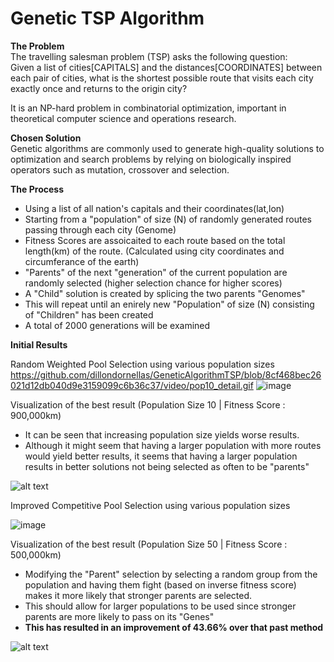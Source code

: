 # Genetic TSP Algorithm

**The Problem**  
The travelling salesman problem (TSP) asks the following question:  
Given a list of cities[CAPITALS] and the distances[COORDINATES] between each pair of cities, what is the shortest possible route that visits each city exactly once and returns to the origin city?  

It is an NP-hard problem in combinatorial optimization, important in theoretical computer science and operations research.  

**Chosen Solution**  
Genetic algorithms are commonly used to generate high-quality solutions to optimization and search problems by relying on biologically inspired operators such as mutation, crossover and selection.

**The Process**  
- Using a list of all nation's capitals and their coordinates(lat,lon)  
- Starting from a "population" of size (N) of randomly generated routes passing through each city (Genome)  
- Fitness Scores are assoicaited to each route based on the total length(km) of the route. (Calculated using city coordinates and circumferance of the earth)  
- "Parents" of the next "generation" of the current population are randomly selected (higher selection chance for higher scores)  
- A "Child" solution is created by splicing the two parents "Genomes"  
- This will repeat until an enirely new "Population" of size (N) consisting of "Children" has been created
- A total of 2000 generations will be examined

**Initial Results** 

Random Weighted Pool Selection using various population sizes
https://github.com/dillondornellas/GeneticAlgorithmTSP/blob/8cf468bec26021d12db040d9e3159099c6b36c37/video/pop10_detail.gif
![image](https://user-images.githubusercontent.com/59612532/128558027-7501d013-563d-4a76-933c-ccd1c96e187c.png)

Visualization of the best result (Population Size 10 | Fitness Score : 900,000km) 
- It can be seen that increasing population size yields worse results.
- Although it might seem that having a larger population with more routes would yield better results, it seems that having a larger population results in better solutions not being selected as often to be "parents" 

![alt text](https://github.com/dillondornellas/GeneticAlgorithmTSP/blob/8cf468bec26021d12db040d9e3159099c6b36c37/video/pop10_detail.gif?raw=true)

Improved Competitive Pool Selection using various population sizes

![image](https://user-images.githubusercontent.com/59612532/128561729-ab77676a-101f-4189-ae16-c1498087d411.png)

Visualization of the best result (Population Size 50 | Fitness Score : 500,000km) 
- Modifying the "Parent" selection by selecting a random group from the population and having them fight (based on inverse fitness score) makes it more likely that stronger parents are selected.
- This should allow for larger populations to be used since stronger parents are more likely to pass on its "Genes" 
- **This has resulted in an improvement of 43.66% over that past method**  

![alt text](https://github.com/dillondornellas/GeneticAlgorithmTSP/blob/8cf468bec26021d12db040d9e3159099c6b36c37/video/pop50.gif?raw=true)


